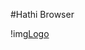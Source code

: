 #Hathi Browser

!img[Logo](https://raw.githubusercontent.com/hathibelagal-dev/hathibelagal-dev.github.io/refs/heads/main/tv/imgs/logo.png)